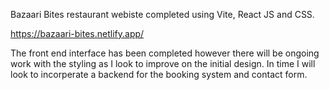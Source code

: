Bazaari Bites restaurant webiste completed using Vite, React JS and CSS.

https://bazaari-bites.netlify.app/

The front end interface has been completed however there will be ongoing work with the styling as I look to improve on the initial design. 
In time I will look to incorperate a backend for the booking system and contact form. 
